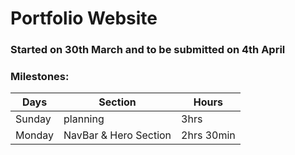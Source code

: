 # Portfolio Website 
### Started on 30th March and to be submitted on 4th April

### Milestones:
| Days | Section | Hours |
|-------|-------|-------|
| Sunday| planning| 3hrs|
| Monday | NavBar & Hero Section|2hrs 30min |

